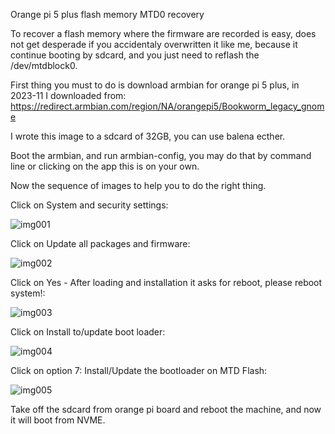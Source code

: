 Orange pi 5 plus flash memory MTD0 recovery

To recover a flash memory where the firmware are recorded is easy, does not get desperade 
if you accidentaly overwritten it like me, because it continue booting by sdcard, and you
just need to reflash the /dev/mtdblock0.

First thing you must to do is download armbian for orange pi 5 plus, in 2023-11 I downloaded from: https://redirect.armbian.com/region/NA/orangepi5/Bookworm_legacy_gnome

I wrote this image to a sdcard of 32GB, you can use balena ecther.

Boot the armbian, and run armbian-config, you may do that by command line or clicking on the app this is on your own.

Now the sequence of images to help you to do the right thing.

Click on System and security settings:

![img001](https://github.com/ppsilv/ScriptsUtils/assets/15231809/59025d7e-3c97-4e8f-9c41-a3778c6256f2)


Click on Update all packages and firmware:

![img002](https://github.com/ppsilv/ScriptsUtils/assets/15231809/8c4a7e1f-92d9-44a7-8cef-2273d7ca1151)


Click on Yes - After loading and installation it asks for reboot, please reboot system!:

![img003](https://github.com/ppsilv/ScriptsUtils/assets/15231809/d822d571-d735-470d-acc2-a4ba59f2dd15)


Click on Install to/update boot loader:

![img004](https://github.com/ppsilv/ScriptsUtils/assets/15231809/2c923ea5-1656-4ddd-814f-e965b8359362)


Click on option 7: Install/Update the bootloader on MTD Flash:

![img005](https://github.com/ppsilv/ScriptsUtils/assets/15231809/d07a3363-a5d6-41a6-8893-c70aec16260d)


Take off the sdcard from orange pi board and reboot the machine, and now it will boot from NVME.


